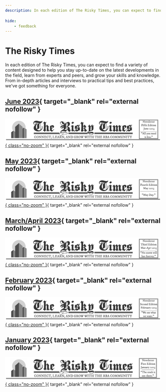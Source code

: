 ```yaml
---
description: In each edition of The Risky Times, you can expect to find a variety of content designed to help you stay up-to-date on the latest developments in the field, learn from experts and peers, and grow your skills and knowledge. From in-depth articles and interviews to practical tips and best practices, we've got something for everyone.

hide:
    - feedback
---
```


# The Risky Times

In each edition of The Risky Times, you can expect to find a variety of content designed to help you stay up-to-date on the latest developments in the field, learn from experts and peers, and grow your skills and knowledge. From in-depth articles and interviews to practical tips and best practices, we've got something for everyone.

## [June 2023][jun-2023]{ target="_blank" rel="external nofollow" }

[![June 2023](/assets/risky-times/risky-times-05-jun.png){ class="no-zoom" }][jun-2023]{ target="_blank" rel="external nofollow" }

## [May 2023][may-2023]{ target="_blank" rel="external nofollow" }

[![March/April 2023](/assets/risky-times/risky-times-04-may.png){ class="no-zoom" }][may-2023]{ target="_blank" rel="external nofollow" }

## [March/April 2023][mar-apr-2023]{ target="_blank" rel="external nofollow" }

[![March/April 2023](/assets/risky-times/risky-times-03-mar.png){ class="no-zoom" }][mar-apr-2023]{ target="_blank" rel="external nofollow" }

## [February 2023][feb-2023]{ target="_blank" rel="external nofollow" }

[![February 2023](/assets/risky-times/risky-times-02-feb.png){ class="no-zoom" }][feb-2023]{ target="_blank" rel="external nofollow" }

## [January 2023][jan-2023]{ target="_blank" rel="external nofollow" }

[![January 2023](/assets/risky-times/risky-times-01-jan.png){ class="no-zoom" }][jan-2023]{ target="_blank" rel="external nofollow" }

[jan-2023]: https://drive.google.com/file/d/1-i93WmemJnAb7gFpiUPbE1LPU1K7doAN/view
[feb-2023]: https://drive.google.com/file/d/1Bfl8nFudORaEtTQcVx6S1sGueQ7nMPO5/view
[mar-apr-2023]: https://drive.google.com/file/d/1emhXgkWiow_5wuJIovXFOK64yGRTVc7t/view?usp=sharing
[may-2023]: https://drive.google.com/file/d/1hfplqdSBR9bvN26DfgfOKdr9fH9Qd5SU/view
[jun-2023]: https://drive.google.com/file/d/1m4SvPyfSTxs56AgeeMjAEvjQI_qT525y/view